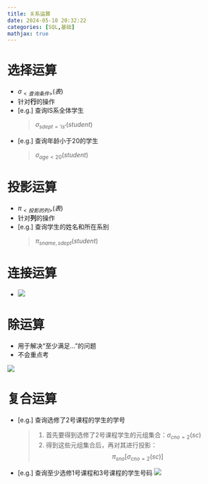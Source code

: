 ```yaml
---
title: 关系运算
date: 2024-05-10 20:32:22
categories: [SQL,基础]
mathjax: true
---
```


# 选择运算
- $σ_{<查询条件>}(表)$
- 针对**行**的操作
- [e.g.] 查询IS系全体学生
    > $σ_{sdept='is'}(student)$
- [e.g.] 查询年龄小于20的学生
    > $σ_{age<20}(student)$
<!-- more -->


# 投影运算
- $π_{<投影的列>}(表)$
- 针对**列**的操作
- [e.g.] 查询学生的姓名和所在系别
    > $π_{sname,sdept}(student)$


# 连接运算
- <img src="/img/calculate/pic1.png">


# 除运算
- 用于解决“至少满足...”的问题
- 不会重点考
<img src="/img/calculate/pic2.png">


# 复合运算
- [e.g.] 查询选修了2号课程的学生的学号
    > 1. 首先要得到选修了2号课程学生的元组集合：$σ_{cno=2}(sc)$
    > 2. 得到这些元组集合后，再对其进行投影：
    $$π_{sno}[σ_{cno=2}(sc)]$$

- [e.g.] 查询至少选修1号课程和3号课程的学生号码
    <img src="/img/calculate/pic3.png">

